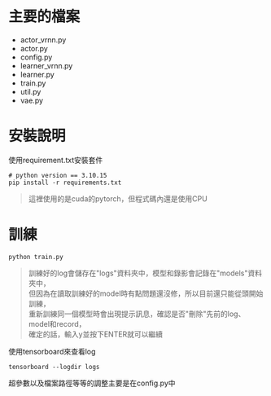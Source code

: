 # 主要的檔案
- actor_vrnn.py
- actor.py
- config.py
- learner_vrnn.py
- learner.py
- train.py
- util.py
- vae.py

# 安裝說明

使用requirement.txt安裝套件
```
# python version == 3.10.15
pip install -r requirements.txt
```
>這裡使用的是cuda的pytorch，但程式碼內還是使用CPU

# 訓練

```
python train.py
```

> 訓練好的log會儲存在"logs"資料夾中，模型和錄影會記錄在"models"資料夾中，  
但因為在讀取訓練好的model時有點問題還沒修，所以目前還只能從頭開始訓練，  
重新訓練同一個模型時會出現提示訊息，確認是否"刪除"先前的log、model和record，  
確定的話，輸入y並按下ENTER就可以繼續  

使用tensorboard來查看log

```
tensorboard --logdir logs
```

超參數以及檔案路徑等等的調整主要是在config.py中
